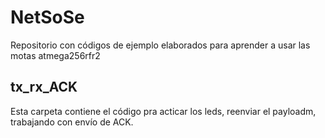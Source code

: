 # NetSoSe
Repositorio con códigos de ejemplo elaborados para aprender a usar las motas atmega256rfr2
## tx_rx_ACK
Esta carpeta contiene el código pra acticar los leds, reenviar el payloadm, trabajando con envío de ACK.
